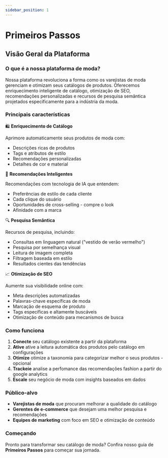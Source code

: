 ```yaml
---
sidebar_position: 1
---
```


# Primeiros Passos

## Visão Geral da Plataforma

### O que é a nossa plataforma de moda?

Nossa plataforma revoluciona a forma como os varejistas de moda gerenciam e otimizam seus catálogos de produtos. Oferecemos enriquecimento inteligente de catálogo, otimização de SEO, recomendações personalizadas e recursos de pesquisa semântica projetados especificamente para a indústria da moda.

### Principais características

🛍️ **Enriquecimento de Catálogo**

Aprimore automaticamente seus produtos de moda com:
* Descrições ricas de produtos
* Tags e atributos de estilo
* Recomendações personalizadas
* Detalhes de cor e material

🎯 **Recomendações Inteligentes**

Recomendações com tecnologia de IA que entendem:
* Preferências de estilo de cada cliente
* Cada clique do usuário
* Oportunidades de cross-selling - compre o look
* Afinidade com a marca

🔍 **Pesquisa Semântica**

Recursos de pesquisa, incluindo:
* Consultas em linguagem natural ("vestido de verão vermelho")
* Pesquisa por semelhança visual
* Leitura de imagem completa
* Filtragem baseada em estilo
* Resultados cientes das tendências

📈 **Otimização de SEO**

Aumente sua visibilidade online com:
* Meta descrições automatizadas
* Palavras-chave específicas de moda
* Marcação de esquema de produto
* Tags específicas e altamente buscáveis
* Otimização de conteúdo para mecanismos de busca

### Como funciona

1.  **Conecte** seu catálogo existente a partir da plataforma
2.  **Ative** ative a leitura automática dos produtos pelo catálogo em configurações
3.  **Otimize** otimize a taxonomia para categorizar melhor o seus produtos - opcional
4.  **Trackeie** analise a perfomance das recomendações fashion a partir do google analytics
5.  **Escale** seu negócio de moda com insights baseados em dados

### Público-alvo

* **Varejistas de moda** que procuram melhorar a qualidade do catálogo
* **Gerentes de e-commerce** que desejam uma melhor pesquisa e recomendações
* **Equipes de marketing** com foco em SEO e otimização de conteúdo

### Começando

Pronto para transformar seu catálogo de moda? Confira nosso guia de **Primeiros Passos** para começar sua jornada.